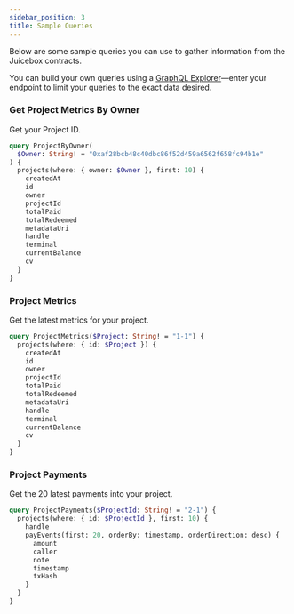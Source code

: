 ```yaml
---
sidebar_position: 3
title: Sample Queries
---
```


Below are some sample queries you can use to gather information from the Juicebox contracts.

You can build your own queries using a [GraphQL Explorer](https://graphiql-online.com/graphiql)—enter your endpoint to limit your queries to the exact data desired.

### Get Project Metrics By Owner

Get your Project ID.

```graphql
query ProjectByOwner(
  $Owner: String! = "0xaf28bcb48c40dbc86f52d459a6562f658fc94b1e"
) {
  projects(where: { owner: $Owner }, first: 10) {
    createdAt
    id
    owner
    projectId
    totalPaid
    totalRedeemed
    metadataUri
    handle
    terminal
    currentBalance
    cv
  }
}
```

### Project Metrics

Get the latest metrics for your project.

```graphql
query ProjectMetrics($Project: String! = "1-1") {
  projects(where: { id: $Project }) {
    createdAt
    id
    owner
    projectId
    totalPaid
    totalRedeemed
    metadataUri
    handle
    terminal
    currentBalance
    cv
  }
}
```

### Project Payments

Get the 20 latest payments into your project.

```graphql
query ProjectPayments($ProjectId: String! = "2-1") {
  projects(where: { id: $ProjectId }, first: 10) {
    handle
    payEvents(first: 20, orderBy: timestamp, orderDirection: desc) {
      amount
      caller
      note
      timestamp
      txHash
    }
  }
}
```
